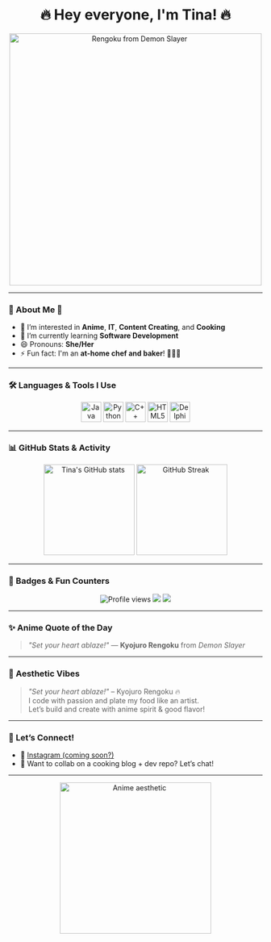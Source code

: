 <h1 align="center">🔥 Hey everyone, I'm Tina! 🔥</h1>

<p align="center">
  <img src="https://media1.giphy.com/media/v1.Y2lkPTc5MGI3NjExbmx6eXA0dXZtYmU0OHV2OGlxaHJsdTIxcHlqdzV2dGl4cDMyNHY5ZiZlcD12MV9pbnRlcm5hbF9naWZfYnlfaWQmY3Q9Zw/tEcIyVc6ukQV2eb86t/giphy.gif" alt="Rengoku from Demon Slayer" width="500"/>
</p>

---

### 🌸 About Me 🌸

- 👀 I’m interested in **Anime**, **IT**, **Content Creating**, and **Cooking**
- 🌱 I’m currently learning **Software Development**
- 😄 Pronouns: **She/Her**
- ⚡ Fun fact: I'm an **at-home chef and baker**! 🍰👩‍🍳

---

### 🛠️ Languages & Tools I Use

<p align="center">
  <img src="https://cdn.jsdelivr.net/gh/devicons/devicon/icons/java/java-original.svg" alt="Java" width="40" height="40"/>
  <img src="https://cdn.jsdelivr.net/gh/devicons/devicon/icons/python/python-original.svg" alt="Python" width="40" height="40"/>
  <img src="https://cdn.jsdelivr.net/gh/devicons/devicon/icons/cplusplus/cplusplus-original.svg" alt="C++" width="40" height="40"/>
  <img src="https://cdn.jsdelivr.net/gh/devicons/devicon/icons/html5/html5-original.svg" alt="HTML5" width="40" height="40"/>
  <img src="https://upload.wikimedia.org/wikipedia/commons/0/0c/Embarcadero_Delphi_10.4_Sydney_Product_Icon.png" alt="Delphi" width="40" height="40"/>
</p>

---

### 📊 GitHub Stats & Activity

<p align="center">
  <img src="https://github-readme-stats.vercel.app/api?username=Tina2-design&show_icons=true&theme=tokyonight" alt="Tina's GitHub stats" height="180"/>
  <img src="https://streak-stats.demolab.com?user=Tina2-design&theme=tokyonight&hide_border=true" alt="GitHub Streak" height="180"/>
</p>

---

### 🧿 Badges & Fun Counters

<p align="center">
  <img src="https://komarev.com/ghpvc/?username=Tina2-design&style=flat-square&color=blue" alt="Profile views"/>
  <img src="https://img.shields.io/badge/Anime-lover-%23FF69B4?style=flat-square&logo=funimation&logoColor=white"/>
  <img src="https://img.shields.io/badge/Coding%20&%20Cooking-Fusion%20Style-orange?style=flat-square"/>
</p>

---

### ✨ Anime Quote of the Day

<!-- QUOTE_START -->
> *"Set your heart ablaze!"* — **Kyojuro Rengoku** from *Demon Slayer*
<!-- QUOTE_END -->

---

### 🍱 Aesthetic Vibes

> *"Set your heart ablaze!"* – Kyojuro Rengoku 🔥  
> I code with passion and plate my food like an artist.  
> Let’s build and create with anime spirit & good flavor!

---

### 🔗 Let’s Connect!

- 📸 [Instagram (coming soon?)](https://instagram.com/marshm3llow2)
- 🧁 Want to collab on a cooking blog + dev repo? Let’s chat!

---

<p align="center">
  <img src="https://anime-chan.me/uploads/posts/2021-04/1617585835_anime-chan.jpg" alt="Anime aesthetic" width="300"/>
</p>

